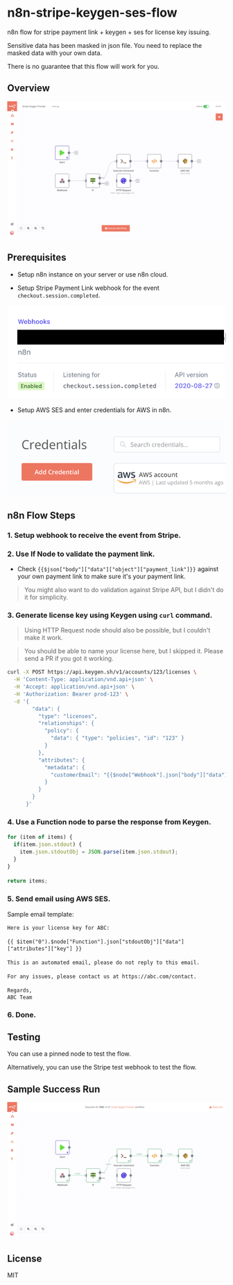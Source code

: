 # n8n-stripe-keygen-ses-flow

n8n flow for stripe payment link + keygen + ses for license key issuing.

Sensitive data has been masked in json file. You need to replace the masked data with your own data.

There is no guarantee that this flow will work for you.

## Overview

![overview](/images/overview.png)

## Prerequisites

- Setup n8n instance on your server or use n8n cloud.

- Setup Stripe Payment Link webhook for the event `checkout.session.completed`.

![stripe webhook](/images/stripe-webhook.png)

- Setup AWS SES and enter credentials for AWS in n8n.

![credentials](/images/credentials.png)

## n8n Flow Steps

### 1. Setup webhook to receive the event from Stripe.

### 2. Use If Node to validate the payment link.

- Check `{{$json["body"]["data"]["object"]["payment_link"]}}` against your own payment link to make sure it's your payment link.

> You might also want to do validation against Stripe API, but I didn't do it for simplicity.

### 3. Generate license key using Keygen using `curl` command.

> Using HTTP Request node should also be possible, but I couldn't make it work.

> You should be able to name your license here, but I skipped it. Please send a PR if you got it working.

```sh
curl -X POST https://api.keygen.sh/v1/accounts/123/licenses \
  -H 'Content-Type: application/vnd.api+json' \
  -H 'Accept: application/vnd.api+json' \
  -H 'Authorization: Bearer prod-123' \
  -d '{
        "data": {
          "type": "licenses",
          "relationships": {
            "policy": {
              "data": { "type": "policies", "id": "123" }
            }
          },
          "attributes": {
            "metadata": {
              "customerEmail": "{{$node["Webhook"].json["body"]["data"]["object"]["customer_details"]["email"]}}"
            }
          }
        }
      }'
```

### 4. Use a Function node to parse the response from Keygen.

```js
for (item of items) {
  if(item.json.stdout) {
    item.json.stdoutObj = JSON.parse(item.json.stdout);
  }
}

return items;
```

### 5. Send email using AWS SES.

Sample email template:
```
Here is your license key for ABC:

{{ $item("0").$node["Function"].json["stdoutObj"]["data"]["attributes"]["key"] }}

This is an automated email, please do not reply to this email.

For any issues, please contact us at https://abc.com/contact.

Regards,
ABC Team
```

### 6. Done.

## Testing

You can use a pinned node to test the flow.

Alternatively, you can use the Stripe test webhook to test the flow.

## Sample Success Run

![success](/images/success.png)

## License

MIT
